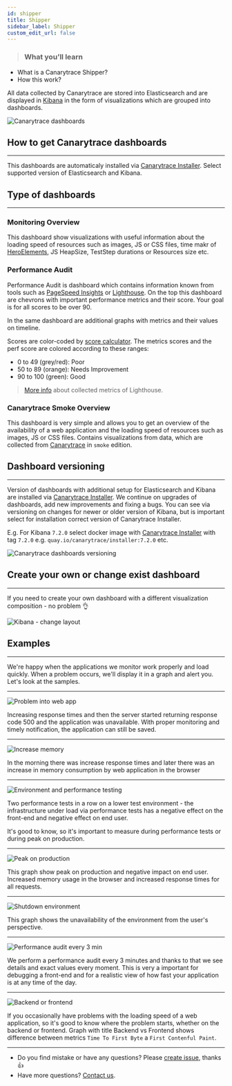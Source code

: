 ```yaml
---
id: shipper
title: Shipper
sidebar_label: Shipper
custom_edit_url: false
---
```


> ### What you’ll learn
- What is a Canarytrace Shipper?
- How this work?
 
All data collected by Canarytrace are stored into Elasticsearch and are displayed in [Kibana](https://www.elastic.co/kibana) in the form of visualizations which are grouped into dashboards.

![Canarytrace dashboards](../../static/docs-img/figma-dashboards.png)

## How to get Canarytrace dashboards
---

This dashboards are automaticaly installed via [Canarytrace Installer](/docs/features/installer). Select supported version of Elasticsearch and Kibana.


## Type of dashboards
---

### Monitoring Overview

This dashboard show visualizations with useful information about the loading speed of resources such as images, JS or CSS files, time makr of [HeroElements](/docs/features/hero), JS HeapSize, TestStep durations or Resources size etc.


### Performance Audit

Performance Audit is dashboard which contains information known from tools such as [PageSpeed Insights](https://developers.google.com/speed/pagespeed/insights) or [Lighthouse](https://developers.google.com/web/tools/lighthouse).
On the top this dashboard are chevrons with important performance metrics and their score. Your goal is for all scores to be over 90.

In the same dashboard are additional graphs with metrics and their values on timeline.

Scores are color-coded by [score calculator](https://googlechrome.github.io/lighthouse/scorecalc/).
The metrics scores and the perf score are colored according to these ranges:

- 0 to 49 (grey/red): Poor
- 50 to 89 (orange): Needs Improvement
- 90 to 100 (green): Good

> [More info](/docs/features/lighthouse) about collected metrics of Lighthouse.


### Canarytrace Smoke Overview

This dashboard is very simple and allows you to get an overview of the availability of a web application and the loading speed of resources such as images, JS or CSS files. Contains visualizations from data, which are collected from [Canarytrace](/docs/why/edition) in `smoke` edition.

## Dashboard versioning
---

Version of dashboards with additional setup for Elasticsearch and Kibana are installed via [Canarytrace Installer](/docs/features/installer). We continue on upgrades of dashboards, add new improvements and fixing a bugs. 
You can see via versioning on changes for newer or older version of Kibana, but is important select for installation correct version of Canarytrace Installer.

E.g. For Kibana `7.2.0` select docker image with [Canarytrace Installer](/docs/features/installer) with tag `7.2.0` e.g. `quay.io/canarytrace/installer:7.2.0` etc.

![Canarytrace dashboards versioning](../../static/docs-img/figma-dashboards-versioning.png)


## Create your own or change exist dashboard
---

If you need to create your own dashboard with a different visualization composition - no problem 👌

![Kibana - change layout](../../static/docs-img/kibana-change-layout.png)

## Examples
---

We're happy when the applications we monitor work properly and load quickly. When a problem occurs, we'll display it in a graph and alert you. Let's look at the samples.

---

![Problem into web app](../../static/docs-img/kibana-samples-502.jpeg)

Increasing response times and then the server started returning response code 500 and the application was unavailable.
With proper monitoring and timely notification, the application can still be saved.

---

![Increase memory](../../static/docs-img/kibana-changes-on-frontend.jpeg)

In the morning there was increase response times and later there was an increase in memory consumption by web application in the browser

--- 

![Environment and performance testing](../../static/docs-img/kibana-lower-environment-and-pt.jpeg)

Two performance tests in a row on a lower test environment - the infrastructure under load via performance tests has a negative effect on the front-end and negative effect on end user.

It's good to know, so it's important to measure during performance tests or during peak on production.

--- 

![Peak on production](../../static/docs-img/kibana-peak-on-production.jpeg)

This graph show peak on production and negative impact on end user. Increased memory usage in the browser and increased response times for all requests.

--- 

![Shutdown environment](../../static/docs-img/kibana-unvalaible-shut-down-production.jpeg)

This graph shows the unavailability of the environment from the user's perspective.

--- 

![Performance audit every 3 min](../../static/docs-img/kibana-speed-load-during-day.jpeg)

We perform a performance audit every 3 minutes and thanks to that we see details and exact values every moment.
This is very a important for debugging a front-end and for a realistic view of how fast your application is at any time of the day.


--- 

![Backend or frontend](../../static/docs-img/kibana-backend-or-frontend.jpeg)

If you occasionally have problems with the loading speed of a web application, so it's good to know where the problem starts, whether on the backend or frontend. 
Graph with title Backend vs Frontend shows difference between metrics `Time To First Byte` a `First Contenful Paint`. 

---

- Do you find mistake or have any questions? Please [create issue](https://github.com/canarytrace/documentation/issues/new/choose), thanks 👍
- Have more questions? [Contact us](/docs/support/contactus).